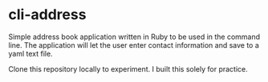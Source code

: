 # cli-address

Simple address book application written in Ruby to be used in the command line. The application will let the user enter contact information and save to a yaml text file.

Clone this repository locally to experiment. I built this solely for practice.
